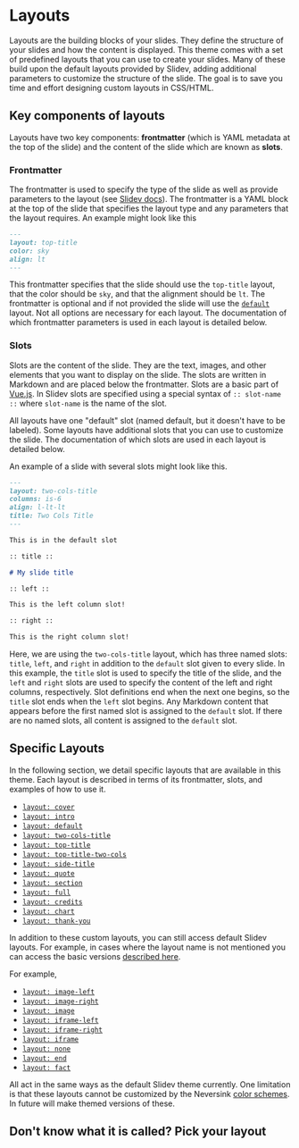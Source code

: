 # Layouts

Layouts are the building blocks of your slides. They define the structure of your slides and how the content is displayed. This theme comes with a set of predefined layouts that you can use to create your slides.
Many of these build upon the default layouts provided by Slidev, adding additional parameters to customize the structure of the slide. The goal is to save you time and effort designing custom layouts in CSS/HTML.

## Key components of layouts

Layouts have two key components: **frontmatter** (which is YAML metadata at the top of the slide) and the content of the slide which are known as **slots**.

### Frontmatter

The frontmatter is used to specify the type of the slide as well as provide parameters to the layout (see [Slidev docs](https://sli.dev/guide/syntax#frontmatter-layouts)). The frontmatter is a YAML block at the top of the slide that specifies the layout type and any parameters that the layout requires. An example might look like this

```md
---
layout: top-title
color: sky
align: lt
---
```

This frontmatter specifies that the slide should use the `top-title` layout, that the color should be `sky`, and that the alignment should be `lt`. The frontmatter is optional and if not provided the slide will use the [`default`](/layouts/default) layout. Not all options are necessary for each layout. The documentation of which frontmatter parameters is used in each layout is detailed below.

### Slots

Slots are the content of the slide. They are the text, images, and other elements that you want to display on the slide. The slots are written in Markdown and are placed below the frontmatter. Slots are a basic part of [Vue.js](https://vuejs.org/guide/components/slots.html). In Slidev slots are specified using a special syntax of `:: slot-name ::` where `slot-name` is the name of the slot.

All layouts have one "default" slot (named default, but it doesn't have to be labeled). Some layouts have additional slots that you can use to customize the slide. The documentation of which slots are used in each layout is detailed below.

An example of a slide with several slots might look like this.

```md
---
layout: two-cols-title
columns: is-6
align: l-lt-lt
title: Two Cols Title
---

This is in the default slot

:: title ::

# My slide title

:: left ::

This is the left column slot!

:: right ::

This is the right column slot!
```

Here, we are using the `two-cols-title` layout, which has three named slots: `title`, `left`, and `right` in addition to the `default` slot given to every slide. In this example, the `title` slot is used to specify the title of the slide, and the `left` and `right` slots are used to specify the content of the left and right columns, respectively. Slot definitions end when the next one begins, so the `title` slot ends when the `left` slot begins. Any Markdown content that appears before the first named slot is assigned to the `default` slot. If there are no named slots, all content is assigned to the `default` slot.

## Specific Layouts

In the following section, we detail specific layouts that are available in this theme. Each layout is described in terms of its frontmatter, slots, and examples of how to use it.

- [`layout: cover`](layouts/cover.md)
- [`layout: intro`](layouts/intro.md)
- [`layout: default`](layouts/default.md)
- [`layout: two-cols-title`](layouts/two-cols-title.md)
- [`layout: top-title`](layouts/top-title.md)
- [`layout: top-title-two-cols`](layouts/top-title-two-cols.md)
- [`layout: side-title`](layouts/side-title.md)
- [`layout: quote`](layouts/quote.md)
- [`layout: section`](layouts/section.md)
- [`layout: full`](layouts/full.md)
- [`layout: credits`](layouts/credits.md)
- [`layout: chart`](layouts/chart.md)
- [`layout: thank-you`](layouts/thank-you.md)

In addition to these custom layouts, you can still access default Slidev layouts. For example, in cases where the layout name is not mentioned you can access the basic versions [described here](https://sli.dev/builtin/layouts).

For example,

- [`layout: image-left`](https://sli.dev/builtin/layouts#image-left)
- [`layout: image-right`](https://sli.dev/builtin/layouts#image-right)
- [`layout: image`](https://sli.dev/builtin/layouts#image)
- [`layout: iframe-left`](https://sli.dev/builtin/layouts#iframe-left)
- [`layout: iframe-right`](https://sli.dev/builtin/layouts#iframe-right)
- [`layout: iframe`](https://sli.dev/builtin/layouts#iframe)
- [`layout: none`](https://sli.dev/builtin/layouts#none)
- [`layout: end`](https://sli.dev/builtin/layouts#end)
- [`layout: fact`](https://sli.dev/builtin/layouts#fact)

All act in the same ways as the default Slidev theme currently. One limitation is that these layouts
cannot be customized by the Neversink [color schemes](/colors). In future will make themed versions of these.

## Don't know what it is called? Pick your layout

<!--@include: ./parts/layoutpicker.md-->

